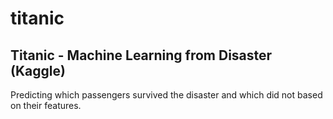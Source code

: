 # titanic
## Titanic - Machine Learning from Disaster (Kaggle)

Predicting which passengers survived the disaster and which did not based on their features.
